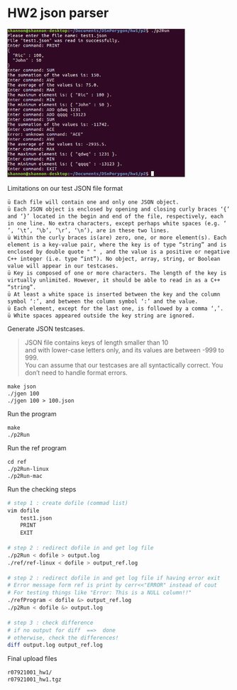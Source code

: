 # HW2 json parser

<img src= "https://raw.githubusercontent.com/shannon112/DSnPorygon/master/hw1/demo.png" width=400/>

Limitations on our test JSON file format
```
ü Each file will contain one and only one JSON object.
ü Each JSON object is enclosed by opening and closing curly braces ‘{’ and ‘}’ located in the begin and end of the file, respectively, each in one line. No extra characters, except perhaps white spaces (e.g. ‘ ’, ‘\t’, ‘\b’, ‘\r’, ‘\n’), are in these two lines.
ü Within the curly braces is(are) zero, one, or more element(s). Each element is a key-value pair, where the key is of type “string” and is enclosed by double quote " " , and the value is a positive or negative C++ integer (i.e. type “int”). No object, array, string, or Boolean value will appear in our testcases.
ü Key is composed of one or more characters. The length of the key is virtually unlimited. However, it should be able to read in as a C++ “string”.
ü At least a white space is inserted between the key and the column symbol ‘:’, and between the column symbol ‘:’ and the value.
ü Each element, except for the last one, is followed by a comma ‘,’.
ü White spaces appeared outside the key string are ignored.
```

Generate JSON testcases.  
> JSON file contains keys of length smaller than 10  
> and with lower-case letters only, and its values are between -999 to 999.  
> You can assume that our testcases are all syntactically correct. You don’t need to handle format errors.  
```
make json
./jgen 100
./jgen 100 > 100.json
```

Run the program
```
make
./p2Run
```

Run the ref program
```
cd ref
./p2Run-linux
./p2Run-mac
```

Run the checking steps
```sh
# step 1 : create dofile (commad list)
vim dofile
    test1.json
    PRINT
    EXIT

# step 2 : redirect dofile in and get log file
./p2Run < dofile > output.log
./ref/ref-linux < dofile > output_ref.log

# step 2 : redirect dofile in and get log file if having error exit
# Error message form ref is print by cerr<<"ERROR" instead of cout
# For testing things like "Error: This is a NULL column!!"
./refProgram < dofile &> output_ref.log
./p2Run < dofile &> output.log

# step 3 : check difference
# if no output for diff  ==>  done
# otherwise, check the differences!
diff output.log output_ref.log
```

Final upload files
```
r07921001_hw1/
r07921001_hw1.tgz
```
